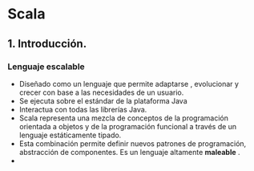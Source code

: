 # Scala
## 1. Introducción.
### Lenguaje escalable
* Diseñado como un lenguaje que permite adaptarse , evolucionar y crecer con base a las necesidades de un usuario.
* Se ejecuta sobre el estándar de la plataforma Java
* Interactua con todas las librerías Java.
* Scala representa una mezcla de conceptos de la programación orientada a objetos y de la programación funcional a través de un lenguaje estáticamente tipado.
* Esta combinación permite definir nuevos patrones de programación,  abstracción de componentes. Es un lenguaje altamente **maleable** .
* 
<!--stackedit_data:
eyJoaXN0b3J5IjpbLTQ5OTIyOTkzLC0xMzg1MzQ0MTA0LC04NT
A1ODE5NzhdfQ==
-->